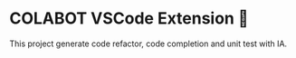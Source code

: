 # COLABOT VSCode Extension 🤖

This project generate code refactor, code completion and unit test with IA.
